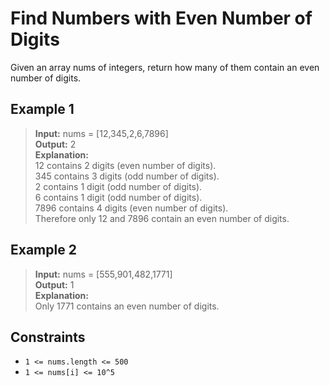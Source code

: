 # Find Numbers with Even Number of Digits

Given an array nums of integers, return how many of them contain an even number of digits.

## Example 1

> **Input:** nums = [12,345,2,6,7896]\
> **Output:** 2\
> **Explanation:**\
12 contains 2 digits (even number of digits).\
345 contains 3 digits (odd number of digits).\
2 contains 1 digit (odd number of digits).\
6 contains 1 digit (odd number of digits).\
7896 contains 4 digits (even number of digits).\
Therefore only 12 and 7896 contain an even number of digits.

## Example 2

> **Input:** nums = [555,901,482,1771]\
> **Output:** 1\
> **Explanation:**\
Only 1771 contains an even number of digits.

## Constraints

- `1 <= nums.length <= 500`
- `1 <= nums[i] <= 10^5`
